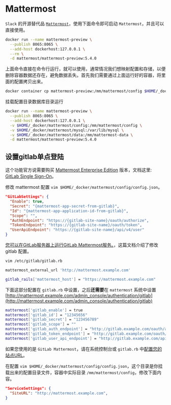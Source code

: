 Mattermost
===

`Slack` 的开源替代品 [`Mattermost`](https://github.com/mattermost)，使用下面命令即可启动 `Mattermost`，并且可以直接使用。

```bash
docker run --name mattermost-preview \
  --publish 8065:8065 \
  --add-host dockerhost:127.0.0.1 \
  --rm \
  -d mattermost/mattermost-preview:5.4.0
```

上面命令直接在命令行运行，就可以使用，通常情况我们想映射配置和存储，以便删除容器数据还存在，避免数据丢失。首先我们需要通过上面运行好的容器，将里面的配置拷贝出来。

```bash
docker container cp mattermost-preview:/mm/mattermost/config $HOME/_docker/mattermost/
```

挂载配置目录数据库目录运行

```bash
docker run --name mattermost-preview \
  --publish 8065:8065 \
  --add-host dockerhost:127.0.0.1 \
  -v $HOME/_docker/mattermost/config:/mm/mattermost/config \
  -v $HOME/_docker/mattermost/mysql:/var/lib/mysql \
  -v $HOME/_docker/mattermost/data:/mm/mattermost-data \
  -d mattermost/mattermost-preview:5.4.0
```

## 设置gitlab单点登陆

这个功能官方说需要购买 [Mattermost Enterprise Edition](https://about.mattermost.com/pricing/) 版本，文档这里: [GitLab Single Sign-On](https://docs.mattermost.com/deployment/sso-gitlab.html)。

修改 mattermost 配置 `vim $HOME/_docker/mattermost/config/config.json`。

```json
"GitLabSettings": {
  "Enable": true,
  "Secret": "{mattermost-app-secret-from-gitlab}",
  "Id": "{mattermost-app-application-id-from-gitlab}",
  "Scope": "",
  "AuthEndpoint": "https://{gitlab-site-name}/oauth/authorize",
  "TokenEndpoint": "https://{gitlab-site-name}/oauth/token",
  "UserApiEndpoint": "https://{gitlab-site-name}/api/v4/user"
}
```

[您可以在GitLab服务器上运行GitLab Mattermost服务。](https://docs.gitlab.com/omnibus/gitlab-mattermost/)，这篇文档介绍了修改 gitlab 配置。

```bash
vim /etc/gitlab/gitlab.rb

mattermost_external_url 'http://mattermost.example.com'

gitlab_rails['mattermost_host'] = "https://mattermost.example.com"
```

下面这部分配置在 `gitlab.rb` 中设置，之后**还需要**在 `mattermost` 系统中设置 [http://mattermost.example.com/admin_console/authentication/gitlab](http://mattermost.example.com/admin_console/authentication/gitlab)

```bash
mattermost['gitlab_enable'] = true
mattermost['gitlab_id'] = "12345656"
mattermost['gitlab_secret'] = "123456789"
mattermost['gitlab_scope'] = ""
mattermost['gitlab_auth_endpoint'] = "http://gitlab.example.com/oauth/authorize"
mattermost['gitlab_token_endpoint'] = "http://gitlab.example.com/oauth/token"
mattermost['gitlab_user_api_endpoint'] = "http://gitlab.example.com/api/v4/user"
```

如果您使用的是 `GitLab Mattermost`，请在系统控制台或 `gitlab.rb` 中[配置您的站点URL](https://docs.mattermost.com/administration/config-settings.html?highlight=add%20members%20team#site-url)。

在配置 `vim $HOME/_docker/mattermost/config/config.json`，这个目录是你挂载出来的配置目录文件，容器中实际目录 `/mm/mattermost/config`，修改下面内容。

```json
"ServiceSettings": {
  "SiteURL": "http://mattermost.example.com",
}
```
